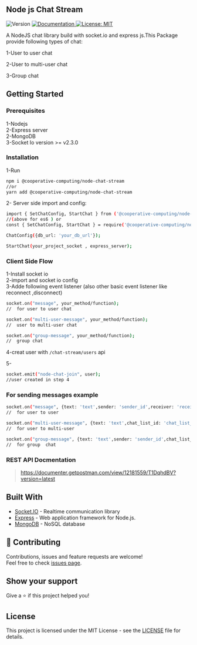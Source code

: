 ## Node js Chat Stream  
<p>
  <img alt="Version" src="https://img.shields.io/badge/version-1.0.0-blue.svg?cacheSeconds=2592000" />
  <a href="https://www.npmjs.com/package/@cooperative-computing/node-chat-stream" target="_blank">
    <img alt="Documentation" src="https://img.shields.io/badge/documentation-yes-brightgreen.svg" />
  </a>
  <a href="https://github.com/cooperative-computing/node-chat-stream/blob/master/LICENSE" target="_blank">
    <img alt="License: MIT" src="https://img.shields.io/badge/License-MIT-yellow.svg" />
  </a>
</p>

A NodeJS chat library build with socket.io and express js.This Package provide following types of chat:  

1-User to user chat  

2-User to multi-user chat 

3-Group chat 

## Getting Started

### Prerequisites  
1-Nodejs  
2-Express server  
2-MongoDB  
3-Socket Io version >= v2.3.0

### Installation  
1-Run 
```sh
npm i @cooperative-computing/node-chat-stream
//or
yarn add @cooperative-computing/node-chat-stream
```  
2- Server side import and config:  
```sh
import { SetChatConfig, StartChat } from ('@cooperative-computing/node-chat-stream');
//(above for es6 ) or
const { SetChatConfig, StartChat } = require('@cooperative-computing/node-chat-stream').NodeChatSteam;

ChatConfig({db_url: 'your_db_url'});  

StartChat(your_project_socket , express_server);
``` 
 

### Client Side Flow  
1-Install socket io  
2-import and socket io config  
3-Adde following event listener (also other basic event listener like reconnect ,disconnect)  


```sh
socket.on("message", your_method/function);         
//  for user to user chat
```  

```sh
socket.on("multi-user-message", your_method/function);
//  user to multi-user chat
```  

```sh
socket.on("group-message", your_method/function);
//  group chat  
```  

 

4-creat user with `/chat-stream/users` api  

5- 
```sh
socket.emit("node-chat-join", user);
//user created in step 4   
```  

### For sending messages example  
```sh
socket.on("message", {text: 'text',sender: 'sender_id',receiver: 'receiver_id'});
//  for user to user  
```  
```sh
socket.on("multi-user-message", {text: 'text',chat_list_id: 'chat_list_id'});
//  for user to multi-user 
```  
```sh
socket.on("group-message", {text: 'text',sender: 'sender_id',chat_list_id: 'chat_list_id'});
//  for group  chat 
```  


### REST API Docmentation  
> https://documenter.getpostman.com/view/12181559/T1DqhdBV?version=latest  

## Built With

* [Socket.IO](https://socket.io/) - Realtime communication library
* [Express](https://expressjs.com/) - Web application framework for Node.js.
* [MongoDB](https://www.mongodb.com/) - NoSQL database

## 🤝 Contributing

Contributions, issues and feature requests are welcome!<br />Feel free to check [issues page](https://github.com/cooperative-computing/node-chat-stream/issues). 


## Show your support

Give a ⭐️ if this project helped you!  

## License

This project is licensed under the MIT License - see the [LICENSE](LICENSE) file for details.